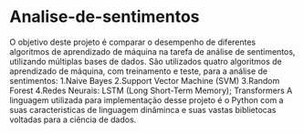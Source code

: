 # Analise-de-sentimentos

  O objetivo deste projeto é comparar o desempenho de diferentes algoritmos de aprendizado de máquina na tarefa de análise de sentimentos, utilizando múltiplas bases de dados. São utilizados quatro algoritmos de aprendizado de máquina, com treinamento e teste, para a análise de sentimentos:
1.Naive Bayes
2.Support Vector Machine (SVM)
3.Random Forest
4.Redes Neurais: LSTM (Long Short-Term Memory); Transformers
	A linguagem utilizada para implementação desse projeto é o Python com a suas caracteristicas de linguagem dinâminca e suas vastas biblietocas voltadas para a ciência de dados.
